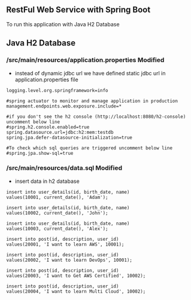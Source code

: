 ## RestFul Web Service with Spring Boot

To run this application with Java H2 Database  

## Java H2 Database

### /src/main/resources/application.properties Modified
- instead of dynamic jdbc url we have defined static jdbc url in application.properties file

```
logging.level.org.springframework=info

#spring actuator to monitor and manage application in production
management.endpoints.web.exposure.include=*

#if you don't see the h2 console (http://localhost:8080/h2-console) uncomment below line
#spring.h2.console.enabled=true
spring.datasource.url=jdbc:h2:mem:testdb
spring.jpa.defer-datasource-initialization=true

#To check which sql queries are triggered uncomment below line
#spring.jpa.show-sql=true
```

### /src/main/resources/data.sql Modified 

- insert data in h2 database

```
insert into user_details(id, birth_date, name)
values(10001, current_date(), 'Adam');

insert into user_details(id, birth_date, name)
values(10002, current_date(), 'John');

insert into user_details(id, birth_date, name)
values(10003, current_date(), 'Alex');

insert into post(id, description, user_id)
values(20001, 'I want to learn AWS', 10001);

insert into post(id, description, user_id)
values(20002, 'I want to learn DevOps', 10001);

insert into post(id, description, user_id)
values(20003, 'I want to Get AWS Certified', 10002);

insert into post(id, description, user_id)
values(20004, 'I want to learn Multi Cloud', 10002);
```